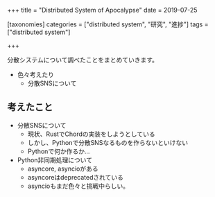 +++
title = "Distributed System of Apocalypse"
date = 2019-07-25

[taxonomies]
categories = ["distributed system", "研究", "進捗"]
tags = ["distributed system"]

+++

分散システムについて調べたことをまとめていきます。
- 色々考えたり
  - 分散SNSについて

<!-- more -->

## 考えたこと
- 分散SNSについて
  - 現状、RustでChordの実装をしようとしている
  - しかし、Pythonで分散SNSなるものを作らないといけない
  - Pythonで何か作るか...
- Python非同期処理について
  - asyncore, asyncioがある
  - asyncoreはdeprecatedされている
  - asyncioもまだ色々と挑戦中らしい。
